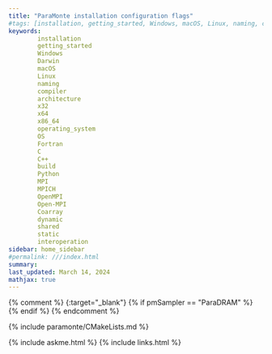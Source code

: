 ```yaml
---
title: "ParaMonte installation configuration flags"
#tags: [installation, getting_started, Windows, macOS, Linux, naming, compiler, architecture, x64, x86_64, operating_system, OS, Fortran, C, C++, interoperation, build]
keywords: 
        installation
        getting_started
        Windows
        Darwin
        macOS
        Linux
        naming
        compiler
        architecture
        x32
        x64
        x86_64
        operating_system
        OS
        Fortran
        C
        C++
        build
        Python
        MPI
        MPICH
        OpenMPI
        Open-MPI
        Coarray
        dynamic
        shared
        static
        interoperation
sidebar: home_sidebar
#permalink: ///index.html
summary:
last_updated: March 14, 2024
mathjax: true
---
```

{% comment %}
[](){:target="_blank"}
{% if pmSampler == "ParaDRAM" %}
{% endif %}
{% endcomment %}
<br>

{% include paramonte/CMakeLists.md %}

{% include askme.html %}
{% include links.html %}
